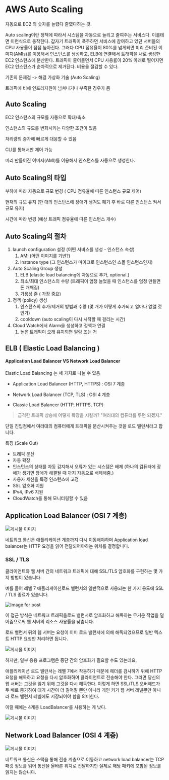 # AWS Auto Scaling

자동으로 EC2 의 숫자를 늘렸다 줄였다하는 것.

Auto scaling이란 정책에 따라서 시스템을 자동으로 늘리고 줄여주는 서비스다. 이를테면 이런식으로 동작한다. 갑자기 트래픽이 폭주하면 서비스에 참여하고 있던 서버들의 CPU 사용률이 점점 높아진다. 그러다 CPU 점유율이 80%를 넘게되면 미리 준비된 이미지(AMIs)를 이용해서 인스턴스를 생성하고, ELB에 연결해서 트래픽을 새로 생성한 EC2 인스턴스에 분산한다. 트래픽이 줄어들면서 CPU 사용률이 20% 아래로 떨어지면 EC2 인스턴스가 순차적으로 제거된다. 비용을 절감할 수 있다.

기존의 문제점 -> 해결 가상화 기술 (Auto Scaling)

트래픽에 비해 인프라자원이 넘쳐나거나 부족한 경우가 큼



## Auto Scaling

EC2 인스턴스의 규모를 자동으로 확대/축소

인스턴스의 규모를 변화시키는 다양한 조건이 있음

처리량의 증가에 빠르게 대응할 수 있음

CLI를 통해서만 제어 가능

미리 만들어진 이미지(AMI)를 이용해서 인스턴스를 자동으로 생성한다.



## Auto Scaling의 타입

부하에 따라 자동으로 규모 변경 ( CPU 점유율에 따른 인스턴스 규모 제어)

현재의 규모 유지 (한 대의 인스턴스에 장애가 생겨도 폐기 후 바로 다른 인스턴스 켜서 규모 유지)

시간에 따라 변경 (예상 트래픽 점유율에 따른 인스턴스 개수)



## Auto Scaling의 절차

1. launch configuration 설정 (어떤 서비스를 생성 - 인스턴스 속성)
   1. AMI (어떤 이미지를 기반?)
   2. Instance type (그 인스턴스가 마이크로 인스턴스인 스몰 인스턴스인지)
2. Auto Scaling Group 생성
   1. ELB (elastic load balancing에 자동으로 추가, optional.)
   2. 최소/최대 인스턴스의 수량 (트래픽이 엄청 늘었을 때 인스턴스를 엄청 만들면 돈 개깨짐)
   3. 가용성 존 ( 가장 중요)
3. 정책 (policy) 생성
   1. 인스턴스의 추가/제거의 방법과 수량 (몇 개가 어떻게 추가되고 얼마나 없앨 것 인가)
   2. cooldown (auto scaling이 다시 시작할 때 걸리는 시간)
4. Cloud Watch에서 Alarm을 생성하고 정책과 연결
   1. 높은 트래픽이 오래 유지되면 알람 뜨는 거



## ELB ( Elastic Load Balancing )

#### Application Load Balancer VS Network Load Balancer

Elastic Load Balancing 는 세 가지로 나눌 수 있음

- Application Load Balancer (HTTP, HTTPS) : OSI 7 계층

- Network Load Balancer (TCP, TLS) : OSI 4 계층

- Classic Load Balancer (HTTP, HTTPS, TCP)



> 급격한 트래픽 상승에 어떻게 확장을 시킬까?
> "여러대의 컴퓨터를 두면 되겠지."

단일 진입점에서 여러대의 컴퓨터에게 트래픽을 분산시켜주는 것을 로드 밸런서라고 합니다.

특징 (Scale Out)

- 트래픽 분산
- 자동 확장 
- 인스턴스의 상태를 자동 감지해서 오류가 있는 시스템은 배제 (하나의 컴퓨터에 장애가 생기면 장애가 해결될 때 까지 자동으로 배제해줌.)
- 사용자 세션을 특정 인스턴스에 고정
- SSL 암호화 지원
- IPv4, IPv6 지원
- CloudWatch를 통해 모니터링할 수 있음



## Application Load Balancer (OSI 7 계층)

![게시물 이미지](https://miro.medium.com/max/2432/1*Jt0zz4M14_D4Iall1IcXuA.png)

네트워크 통신은 애플리케이션 계층까지 다시 이동해야하며 Application load balancer는 HTTP 요청을 읽어 전달되어야하는 위치를 결정합니다. 



### SSL / TLS

클라이언트와 웹 서버 간의 네트워크 트래픽에 대해 SSL/TLS 암호화를 구현하는 몇 가지 방법이 있습니다.

예를 들어 레벨 7 애플리케이션로드 밸런서의 일반적으로 사용되는 한 가지 용도에 SSL / TLS 종료가 있습니다.

![Image for post](https://miro.medium.com/max/2392/1*wZOAKk5_S1F2gORHhXYKRw.png)

이 접근 방식은 네트워크 트래픽을로드 밸런서로 암호화하고 해독하는 무거운 작업을 덜어줌으로써 웹 서버의 리소스 사용률을 낮춥니다.

로드 밸런서 뒤의 웹 서버는  요청이 이미 로드 밸런서에 의해 해독되었으므로 일반 텍스트 HTTP 요청만 처리하면 됩니다.

![게시물 이미지](https://miro.medium.com/max/2474/1*Ai2jIdEsDmBlPugoHYPXtw.png)

하지만, 일부 응용 프로그램은 종단 간의 암호화가 필요할 수도 있는데요, 

애플리케이션 로드 밸런서는 레벨 7에서 작동하기 때문에 헤더를 검사하기 위해 HTTP 요청을 해독하고 요청을 다시 암호화하여 클라이언트로 전송해야 한다.
그러면 당신의 웹 서버는 그것을 읽기 위해 그것을 다시 해독한다. 이렇게 하면 SSL/TLS 오버헤드가 두 배로 증가하여 대기 시간이 더 길어질 뿐만 아니라 개인 키가 웹 서버 레벨뿐만 아니라 로드 밸런서 레벨에도 저장되어야 함을 의미한다.

이럴 때에는 4계층 LoadBalancer를 사용하는 게 낫다.

![게시물 이미지](https://miro.medium.com/max/2564/1*QN0bUHFUGDmvGbLiUo_iZw.png)







## Network Load Balancer (OSI 4 계층)



![게시물 이미지](https://miro.medium.com/max/2426/1*QHwnbA9mWakm1SS9atzk9g.png)

네트워크 통신은 스택을 통해 전송 계층으로 이동하고 network load balancer는 TCP 패킷 정보를 읽어 통신을 올바른 위치로 전달하지만 실제로 해당 패키에 포함된 정보를 읽지는 않습니다.







